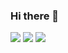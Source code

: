 ### Hi there 👋

<img src="https://img.shields.io/badge/Python-바탕색?style=flat&logo=#3776AB&logoColor=white"/>
<img src="https://img.shields.io/badge/Instagram-바탕색?style=flat&logo=##E4405F&logoColor=white"/>
<img src="https://img.shields.io/badge/Blog-바탕색?style=flat&logo=###03C75A&logoColor=white"/>

<!--
**SSEONAH/SSEONAH** is a ✨ _special_ ✨ repository because its `README.md` (this file) appears on your GitHub profile.

Here are some ideas to get you started:

- 🔭 I’m currently working on ...
- 🌱 I’m currently learning ...
- 👯 I’m looking to collaborate on ...
- 🤔 I’m looking for help with ...
- 💬 Ask me about ...
- 📫 How to reach me: ...
- 😄 Pronouns: ...
- ⚡ Fun fact: ...
-->
